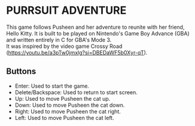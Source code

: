 # PURRSUIT ADVENTURE

This game follows Pusheen and her adventure to reunite with her friend, Hello Kitty. It is built to be played on Nintendo's Game Boy Advance (GBA) and written entirely in C for GBA's Mode 3.
<br />
It was inspired by the video game Crossy Road (https://youtu.be/a3pTw0jmxlg?si=DBEDaWF5b0Xyr-qT).
<br />

## Buttons
- Enter: Used to start the game.
- Delete/Backspace: Used to return to start screen.
- Up: Used to move Pusheen the cat up.
- Down: Used to move Pusheen the cat down.
- Right: Used to move Pusheen the cat right.
- Left: Used to move Pusheen the cat left.
